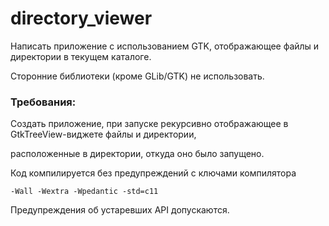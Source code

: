 # directory_viewer

Написать приложение с использованием GTK, отображающее файлы и директории в текущем каталоге.</p>
Сторонние библиотеки (кроме GLib/GTK) не использовать.

### Требования:

Создать приложение, при запуске рекурсивно отображающее в GtkTreeView-виджете файлы и директории,</p> 
расположенные в директории, откуда оно было запущено.</p>
Код компилируется без предупреждений с ключами компилятора </p>

``` -Wall -Wextra -Wpedantic -std=c11 ```
 
Предупреждения об устаревших API допускаются.